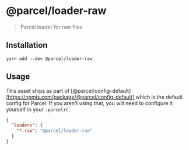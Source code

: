 # @parcel/loader-raw

> Parcel loader for raw files

## Installation

```
yarn add --dev @parcel/loader-raw
```

## Usage

This asset ships as part of [@parcel/config-default][https://npmjs.com/package/@parcel/config-default]
which is the default config for Parcel. If you aren't using that, you will need
to configure it yourself in your `.parcelrc`.

```json
{
  "loaders": {
    "*.raw": "@parcel/loader-raw"
  }
}
```
